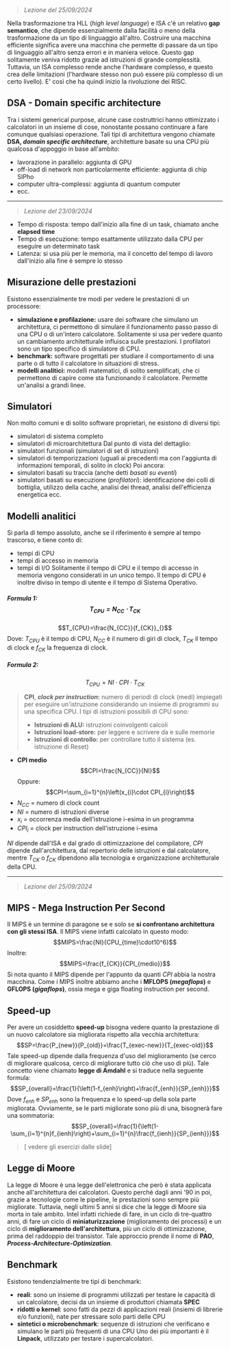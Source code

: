 > *Lezione del 25/09/2024*

Nella trasformazione tra HLL (*high level language*) e ISA c'è un relativo **gap semantico**, che dipende essenzialmente dalla facilità o meno della trasformazione da un tipo di linguaggio all'altro. Costruire una macchina efficiente significa avere una macchina che permette di passare da un tipo di linguaggio all'altro senza errori e in maniera veloce. Questo gap solitamente veniva ridotto grazie ad istruzioni di grande complessità. Tuttavia, un ISA complesso rende anche l'hardware complesso, e questo crea delle limitazioni (l'hardware stesso non può essere più complesso di un certo livello). E' così che ha quindi inizio la rivoluzione dei RISC.
## DSA - Domain specific architecture
Tra i sistemi generical purpose, alcune case costruttrici hanno ottimizzato i calcolatori in un insieme di cose, nonostante possano continuare a fare comunque qualsiasi operazione. Tali tipi di architettura vengono chiamate **DSA, *domain specific architecture***, architetture basate su una CPU più qualcosa d'appoggio in base all'ambito:
- lavorazione in parallelo: aggiunta di GPU
- off-load di network non particolarmente efficiente: aggiunta di chip SIPho
- computer ultra-complessi: aggiunta di quantum computer
- ecc.
---
 > *Lezione del 23/09/2024*
 
- Tempo di risposta: tempo dall'inizio alla fine di un task, chiamato anche **elapsed time**
- Tempo di esecuzione: tempo esattamente utilizzato dalla CPU per eseguire un determinato task
- Latenza: si usa più per le memoria, ma il concetto del tempo di lavoro dall'inizio alla fine è sempre lo stesso
## Misurazione delle prestazioni
Esistono essenzialmente tre modi per vedere le prestazioni di un processore:
- **simulazione e profilazione:** usare dei software che simulano un architettura, ci permettono di simulare il funzionamento passo passo di una CPU o di un'intero calcolatore. Solitamente si usa per vedere quanto un cambiamento architetturale influisca sulle prestazioni. I profilatori sono un tipo specifico di simulatore di CPU.
- **benchmark:** software progettati per studiare il comportamento di una parte o di tutto il calcolatore in situazioni di stress.
- **modelli analitici:** modelli matematici, di solito semplificati, che ci permettono di capire come sta funzionando il calcolatore. Permette un'analisi a grandi linee.
## Simulatori
Non molto comuni e di solito software proprietari, ne esistono di diversi tipi:
- simulatori di sistema completo
- simulatori di microarchitettura
Dal punto di vista del dettaglio:
- simulatori funzionali (simulatori di set di istruzioni)
- simulatori di temporizzazioni (uguali ai precedenti ma con l'aggiunta di informazioni temporali, di solito in clock)
Poi ancora:
- simulatori basati su traccia (anche detti *basati su eventi*)
- simulatori basati su esecuzione (*profilatori*): identificazione dei colli di bottiglia, utilizzo della cache, analisi dei thread, analisi dell'efficienza energetica ecc.
## Modelli analitici
Si parla di tempo assoluto, anche se il riferimento è sempre al tempo trascorso, e tiene conto di:
- tempi di CPU
- tempi di accesso in memoria
- tempi di I/O
Solitamente il tempo di CPU e il tempo di accesso in memoria vengono considerati in un unico tempo. Il tempo di CPU è inoltre diviso in tempo di utente e il tempo di Sistema Operativo.
##### Formula 1: $$T_{CPU}=N_{CC}\cdot T_{CK}$$
$$T_{CPU}=\frac{N_{CC}}{f_{CK}}_{}$$
Dove: $T_{CPU}$ è il tempo di CPU,  $N_{CC}$ è il numero di giri di clock, $T_{CK}$ il tempo di clock e $f_{CK}$ la frequenza di clock.

##### Formula 2:
$$T_{CPU}=NI\cdot CPI\cdot T_{CK}$$
 > **CPI**, ***clock per instruction*:** numero di periodi di clock (medi) impiegati per eseguire un'istruzione considerando un insieme di programmi su una specifica CPU. I tipi di istruzioni possibili di CPU sono:
 > - **Istruzioni di ALU:** istruzioni coinvolgenti calcoli
 > - **Istruzioni load-store:** per leggere e scrivere da e sulle memorie
 > - **Istruzioni di controllo:** per controllare tutto il sistema (es. istruzione di Reset)

- **CPI medio**
$$CPI=\frac{N_{CC}}{NI}$$
Oppure:
$$CPI=\sum_{i=1}^{n}\left(x_{i}\cdot CPI_{i}\right)$$
- $N_{CC}$ = numero di clock count
- $NI$ = numero di istruzioni diverse
- $x_{i}$ = occorrenza media dell'istruzione i-esima in un programma 
- $CPI_{i}$ = clock per instruction dell'istruzione i-esima

$NI$ dipende dall'ISA e dal grado di ottimizzazione del compilatore, $CPI$ dipende dall'architettura, dal repertorio delle istruzioni e dal calcolatore, mentre $T_{CK}$ o $f_{CK}$ dipendono alla tecnologia e organizzazione architetturale della CPU.

---
 > *Lezione del 25/09/2024*

## MIPS - Mega Instruction Per Second
Il MIPS è un termine di paragone se e solo se **si confrontano architettura con gli stessi ISA**. Il MIPS viene infatti calcolato in questo modo:
$$MIPS=\frac{NI}{CPU_{time}\cdot10^6}$$
Inoltre:$$MIPS=\frac{f_{CK}}{CPI_{medio}}$$
Si nota quanto il MIPS dipende per l'appunto da quanti $CPI$ abbia la nostra macchina. 
Come i MIPS inoltre abbiamo anche i **MFLOPS (*megaflops*)** e **GFLOPS (*gigaflops*)**, ossia mega e giga floating instruction per second.
## Speed-up
Per avere un cosiddetto **speed-up** bisogna vedere quanto la prestazione di un nuovo calcolatore sia migliorata rispetto alla vecchia architettura:
$$SP=\frac{P_{new}}{P_{old}}=\frac{T_{exec-new}}{T_{exec-old}}$$
Tale speed-up dipende dalla frequenza d'uso del miglioramento (se cerco di migliorare qualcosa, cerco di migliorare tutto ciò che uso di più). Tale concetto viene chiamato **legge di Amdahl** e si traduce nella seguente formula:
$$SP_{overall}=\frac{1}{\left(1-f_{enh}\right)+\frac{f_{enh}}{SP_{enh}}}$$
Dove $f_{enh}$ e $SP_{enh}$ sono la frequenza e lo speed-up della sola parte migliorata.
Ovviamente, se le parti migliorate sono più di una, bisognerà fare una sommatoria:
$$SP_{overall}=\frac{1}{\left(1-\sum_{i=1}^{n}f_{ienh}\right)+\sum_{i=1}^{n}\frac{f_{ienh}}{SP_{ienh}}}$$

> [ vedere gli esercizi dalle slide]

## Legge di Moore
La legge di Moore è una legge dell'elettronica che però è stata applicata anche all'architettura dei calcolatori. Questo perché dagli anni '90 in poi, grazie a tecnologie come le pipeline, le prestazioni sono sempre più migliorate. Tuttavia, negli ultimi 5 anni si dice che la legge di Moore sia morta in tale ambito. Intel infatti richiede di fare, in un ciclo di tre-quattro anni, di fare un ciclo di **miniaturizzazione** (miglioramento dei processi) e un ciclo di **miglioramento dell'architettura**, più un ciclo di ottimizzazione, prima del raddoppio dei transistor.
Tale approccio prende il nome di **PAO**, ***Process-Architecture-Optimization***.
## Benchmark
Esistono tendenzialmente tre tipi di benchmark:
- **reali**: sono un insieme di programmi utilizzati per testare le capacità di un calcolatore, decisi da un insieme di produttori chiamata **SPEC**
- **ridotti o kernel**: sono fatti da pezzi di applicazioni reali (insiemi di librerie e/o funzioni), nate per stressare solo parti delle CPU
- **sintetici o microbenchmark**: sequenze di istruzioni che verificano e simulano le parti più frequenti di una CPU
Uno dei più importanti è il **Linpack**, utilizzato per testare i supercalcolatori.
